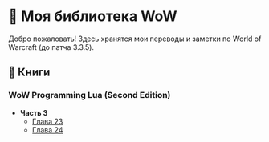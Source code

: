 # 📘 Моя библиотека WoW

Добро пожаловать! Здесь хранятся мои переводы и заметки по World of Warcraft (до патча 3.3.5).

## 📘 Книги

### WoW Programming Lua (Second Edition)
- **Часть 3**  
  - [Глава 23](Книги/WoW%20Programming%20lua%20Second%20Edition/Часть%203)
  - [Глава 24](Книги/WoW%20Programming%20lua%20Second%20Edition/Часть%203/Глава%2024/Сканирование%20и%20конструирование%20tooltips)
